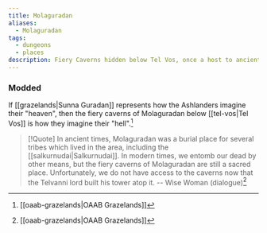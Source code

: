 ```yaml
---
title: Molaguradan
aliases:
  - Molaguradan
tags:
  - dungeons
  - places
description: Fiery Caverns hidden below Tel Vos, once a host to ancient Ashlander Tribe burials.
---
```

### Modded
If [[grazelands|Sunna Guradan]] represents how the Ashlanders imagine their "heaven", then the fiery caverns of Molaguradan below [[tel-vos|Tel Vos]] is how they imagine their "hell".[^1]

> [!Quote]
> In ancient times, Molaguradan was a burial place for several tribes which lived in the area, including the [[salkurnudai|Salkurnudai]]. In modern times, we entomb our dead by other means, but the fiery caverns of Molaguradan are still a sacred place. Unfortunately, we do not have access to the caverns now that the Telvanni lord built his tower atop it.
> -- Wise Woman (dialogue)[^1]

[^1]: [[oaab-grazelands|OAAB Grazelands]]